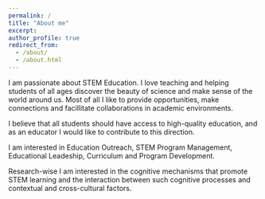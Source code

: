 ```yaml
---
permalink: /
title: "About me"
excerpt: 
author_profile: true
redirect_from: 
  - /about/
  - /about.html
---
```


<p> I am passionate about STEM Education. I love teaching and helping students of all ages discover the beauty of science and make sense of the world around us. Most of all I like to provide opportunities, make connections and facillitate collaborations in academic environments. <br> </p>
<p> I believe that all students should have access to high-quality education, and as an educator I would like to contribute to this direction. <br> </p>
<p> I am interested in Education Outreach, STEM Program Management, Educational Leadeship, Curriculum and Program Development. <br> </p>
<p> Research-wise I am interested in the cognitive mechanisms that promote STEM learning and the interaction between such cognitive processes and contextual and cross-cultural factors. </p>
